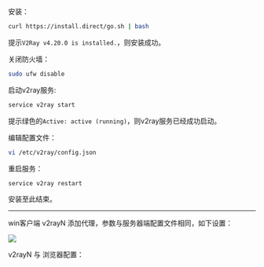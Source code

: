安装：

```bash
curl https://install.direct/go.sh | bash 
```

提示`V2Ray v4.20.0 is installed.`，则安装成功。

关闭防火墙：

```bash
sudo ufw disable
```

启动v2ray服务:

```bash
service v2ray start
```

提示绿色的`Active: active (running)`，则v2ray服务已经成功启动。

编辑配置文件：

```bash
vi /etc/v2ray/config.json
```

重启服务：

```bash
service v2ray restart
```

安装至此结束。

***

win客户端 v2rayN 添加代理，参数与服务器端配置文件相同，如下设置：

![](https://note-taking-1258869021.cos.ap-beijing.myqcloud.com/Linux/V2ray.png)

v2rayN 与 浏览器配置：